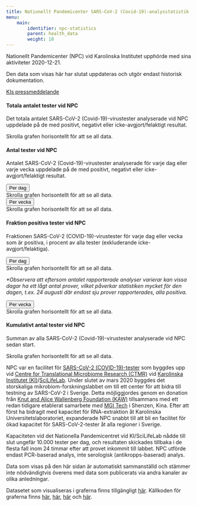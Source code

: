 ```yaml
---
title: Nationellt Pandemicenter SARS-CoV-2 (Covid-19)-analysstatistik
menu:
    main:
        identifier: npc-statistics
        parent: health_data
        weight: 10
---
```


<div class="alert alert-info small">
  <p><i class="fas fa-exclamation-triangle"></i>Nationellt Pandemicenter (NPC) vid Karolinska Institutet upphörde med
sina aktiviteter 2020-12-21.</p>
  <p><span class="font-weight-bold">Den data som visas här har slutat uppdateras</span> och utgör endast historisk dokumentation.</p>
  <a href="https://nyheter.ki.se/covid-19-tester-ki-atergar-till-ordinarie-laboratorieverksamhet-men-har-fortsatt-beredskap">KIs pressmeddelande</a>
</div>

#### Totala antalet tester vid NPC

Det totala antalet SARS-CoV-2 (Covid-19)-virustester analyserade vid NPC
uppdelade på de med positivt, negativt eller icke-avgjort/felaktigt
resultat.

<div class="d-lg-none alert alert-info">
  Skrolla grafen horisontellt för att se all data.
</div>

<div class="plot_wrapper">
  <div id="grand-total-chart"></div>
</div>

#### Antal tester vid NPC

Antalet SARS-CoV-2 (Covid-19)-virustester analyserade för varje dag eller varje vecka
uppdelade på de med positivt, negativt eller icke-avgjort/felaktigt
resultat.

<div id="dwbuttons"><button class="btn btn-secondary" type="button" data-toggle="collapse" data-target="#daily_stacked_bar_chart" aria-expanded="true" aria-controls="#daily_stacked_bar_chart">
  Per dag
</button>
</div>
<div class="collapse show" id="daily_stacked_bar_chart">
<div class="d-lg-none alert alert-info">
  Skrolla grafen horisontellt för att se all data.
</div>
<div class="plot_wrapper">
  <div id="stacked-bar-chart"></div>
</div>
</div>
<div id="dwbuttons">
<button class="btn btn-secondary" type="button" data-toggle="collapse" data-target="#weekly_stacked_bar_chart" aria-expanded="true" aria-controls="weekly_stacked_bar_chart">
Per vecka
</button></div>
<div class="collapse show" id="weekly_stacked_bar_chart">
<div class="d-lg-none alert alert-info">
  Skrolla grafen horisontellt för att se all data.
</div>
<div class="plot_wrapper">
  <div id="stacked-bar-chart-weekly"></div>
</div>
</div>

#### Fraktion positiva tester vid NPC

Fraktionen SARS-CoV-2 (COVID-19)-virustester för varje dag eller vecka som är positiva,
i procent av alla tester (exkluderande icke-avgjort/felaktiga).

<div id="dwbuttons"><button class="btn btn-secondary" type="button" data-toggle="collapse" data-target="#daily_positive_bar_chart" aria-expanded="true" aria-controls="#daily_positive_bar_chart">
  Per dag
</button></div>
<div class="collapse show" id="daily_positive_bar_chart">
    <div class="d-lg-none alert alert-info">
      Skrolla grafen horisontellt för att se all data.
    </div>
    <div class="plot_wrapper">
      <div id="positive-bar-chart"></div>
    </div>
    <p class="small"><i>*Observera att eftersom antalet rapporterade analyser varierar kan vissa dagar ha ett lågt antal prover, vilket påverkar statistiken mycket för den dagen, t.ex. 24 augusti där endast sju prover rapporterades, alla positiva.</i></p>
</div>
<div id="dwbuttons"><button class="btn btn-secondary" type="button" data-toggle="collapse" data-target="#weekly_positive_bar_chart" aria-expanded="true" aria-controls="weekly_positive_bar_chart">
  Per vecka
</button></div>
<div class="collapse show" id="weekly_positive_bar_chart">
  <div class="d-lg-none alert alert-info">
    Skrolla grafen horisontellt för att se all data.
  </div>
  <div class="plot_wrapper">
    <div id="positive-bar-chart-weekly"></div>
  </div>
</div>

#### Kumulativt antal tester vid NPC

Summan av alla SARS-CoV-2 (Covid-19)-virustester analyserade vid NPC
sedan start.

<div class="d-lg-none alert alert-info">
  Skrolla grafen horisontellt för att se all data.
</div>

<div class="plot_wrapper">
  <div id="cumulative-plot"></div>
</div>

NPC var en facilitet för
[SARS-CoV-2 (COVID-19)-tester](https://ki.se/mtc/ctmr-and-covid-19)
som byggdes upp vid
[Centre for Translational Microbiome Research (CTMR)](https://ki.se/en/research/centre-for-translational-microbiome-research-ctmr)
vid [Karolinska Institutet (KI)](https://ki.se/)/[SciLifeLab](https://www.scilifelab.se/).
Under slutet av mars 2020 byggdes det storskaliga mikrobiom-forskningslabbet
om till ett center för att bidra till testning av SARS-CoV-2 i Sverige.
Detta möjliggjordes genom en donation från
[Knut and Alice Wallenberg Foundation (KAW)](https://kaw.wallenberg.org/)
tillsammans med ett redan tidigare etablerat samarbete med
[MGI Tech](https://en.mgitech.cn/) i Shenzen, Kina. Efter att först ha
bidragit med kapacitet för RNA-extraktion åt Karolinska
Universitetslaboratoriet, expanderade NPC snabbt till att bli en
facilitet för ökad kapacitet för SARS-CoV-2-tester åt alla regioner i
Sverige.

Kapaciteten vid det Nationella Pandemicentret vid KI/SciLifeLab nådde
till slut ungefär 10.000 tester per dag, och resultaten skickades
tillbaka i de flesta fall inom 24 timmar efter att provet inkommit
till labbet. NPC utförde endast PCR-baserad analys, inte serologisk
(antikropps-baserad) analys.

Data som visas på den här sidan är automatiskt sammanställd och stämmer inte
nödvändigtvis överens med data som publicerats via andra kanaler
av olika anledningar.

Datasetet som visualiseras i graferna finns tillgängligt
[här](https://datagraphics.dckube.scilifelab.se/dataset/bbbaf64a25a1452287a8630503f07418).
Källkoden för graferna finns
[här](https://datagraphics.dckube.scilifelab.se/graphic/ba0b27320fe74ad0aef59a26be6c37f1),
[här](https://datagraphics.dckube.scilifelab.se/graphic/ddb1119aefce47d58d0b3a49e98b4fcc),
[här](https://datagraphics.dckube.scilifelab.se/graphic/b31c50be59c84c93986c25b052115a65)
och [här](https://datagraphics.dckube.scilifelab.se/graphic/9145856246004419983d39fcf56d9eb6).

<script src="https://cdn.jsdelivr.net/npm/vega@5.12.1"></script>
<script src="https://cdn.jsdelivr.net/npm/vega-lite@4.12.2"></script>
<script src="https://cdn.jsdelivr.net/npm/vega-embed@6.8.0"></script>

<script src="https://datagraphics.dckube.scilifelab.se/graphic/ba0b27320fe74ad0aef59a26be6c37f1.js?id=grand-total-chart"></script>

<script src="https://datagraphics.dckube.scilifelab.se/graphic/ddb1119aefce47d58d0b3a49e98b4fcc.js?id=stacked-bar-chart"></script>

<script src="https://datagraphics.dckube.scilifelab.se/graphic/1f2322f4301c4773878c956c578e8caf.js?id=stacked-bar-chart-weekly"></script>

<script src="https://datagraphics.dckube.scilifelab.se/graphic/b31c50be59c84c93986c25b052115a65.js?id=positive-bar-chart"></script>

<script src="https://datagraphics.dckube.scilifelab.se/graphic/9145856246004419983d39fcf56d9eb6.js?id=cumulative-plot"></script>

<script src="https://datagraphics.dckube.scilifelab.se/graphic/7f27ae237b8146a498ab4014aadc35db.js?id=positive-bar-chart-weekly"></script>
